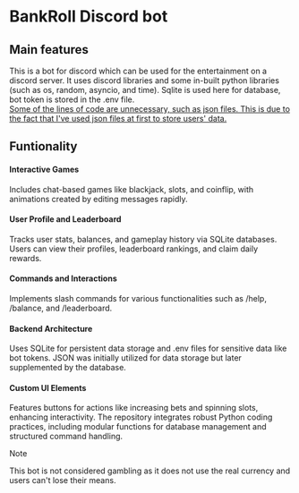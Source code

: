 # BankRoll Discord bot
## Main features
This is a bot for discord which can be used for the entertainment on a discord server. It uses discord libraries and some in-built python libraries (such as os, random, asyncio, and time). Sqlite is used here for database,    bot token is stored in the .env file.<br />
<ins>Some of the lines of code are unnecessary, such as json files. This is due to the fact that I've used json files at first to store users' data.</ins> 
## Funtionality
#### Interactive Games
Includes chat-based games like blackjack, slots, and coinflip, with animations created by editing messages rapidly.
#### User Profile and Leaderboard
Tracks user stats, balances, and gameplay history via SQLite databases. Users can view their profiles, leaderboard rankings, and claim daily rewards.
#### Commands and Interactions
Implements slash commands for various functionalities such as /help, /balance, and /leaderboard.
####  Backend Architecture 
Uses SQLite for persistent data storage and .env files for sensitive data like bot tokens. JSON was initially utilized for data storage but later supplemented by the database.
#### Custom UI Elements
Features buttons for actions like increasing bets and spinning slots, enhancing interactivity. The repository integrates robust Python coding practices, including modular functions for database management and structured command handling.


> [!NOTE]
> This bot is not considered gambling as it does not use the real currency and users can't lose their means.
